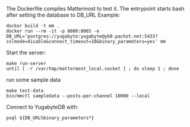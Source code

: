 The Dockerfile compiles Mattermost to test it. The entrypoint starts bash after setting the database to DB_URL
Example:
```
docker build -t mm .
docker run --rm -it -p 8080:8065 -e DB_URL='postgres://yugabyte:yugabyte@yb0.pachot.net:5433?sslmode=disable&connect_timeout=10&binary_parameters=yes' mm
```

Start the server:
```
make run-server
until [ -r /var/tmp/mattermost_local.socket ] ; do sleep 1 ; done
```

run some sample data
```
make test-data
bin/mmctl sampledata --posts-per-channel 10000 --local
```

Connect to YugabyteDB with:
```
psql ${DB_URL%binary_parameters*}

```
